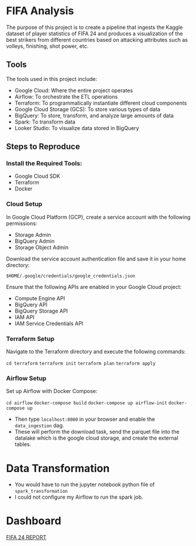 # FIFA Analysis

The purpose of this project is to create a pipeline that ingests the Kaggle dataset of player statistics of FIFA 24 and produces a visualization of the best strikers from different countries based on attacking attributes such as volleys, finishing, shot power, etc.

## Tools

The tools used in this project include:

- Google Cloud: Where the entire project operates
- Airflow: To orchestrate the ETL operations
- Terraform: To programmatically instantiate different cloud components
- Google Cloud Storage (GCS): To store various types of data
- BigQuery: To store, transform, and analyze large amounts of data
- Spark: To transform data
- Looker Studio: To visualize data stored in BigQuery

## Steps to Reproduce

### Install the Required Tools:

- Google Cloud SDK
- Terraform
- Docker

### Cloud Setup

In Google Cloud Platform (GCP), create a service account with the following permissions:

- Storage Admin
- BigQuery Admin
- Storage Object Admin

Download the service account authentication file and save it in your home directory:

`$HOME/.google/credentials/google_credentials.json`

Ensure that the following APIs are enabled in your Google Cloud project:

- Compute Engine API
- BigQuery API
- BigQuery Storage API
- IAM API
- IAM Service Credentials API

### Terraform Setup

Navigate to the Terraform directory and execute the following commands:

`cd terraform`
`terraform init`
`terraform plan`
`terraform apply`

### Airflow Setup

Set up Airflow with Docker Compose:

`cd airflow`
`docker-compose build`
`docker-compose up airflow-init`
`docker-compose up`
- Then type `localhost:8080` in your browser and enable the `data_ingestion` dag.
- These will perform the download task, send the parquet file into the datalake which is the google cloud storage, and create the external tables.

# Data Transformation
- You would have to run the jupyter notebook python file of `spark_transformation`
- I could not configure my Airflow to run the spark job.

# Dashboard
[FIFA 24 REPORT](FIFA_24_Report.pdf)

